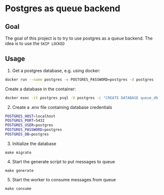 # Postgres as queue backend

## Goal

The goal of this project is to try to use postgres
as a queue backend. The idea is to use the `SKIP LOCKED`

## Usage

1. Get a postgres database, e.g. using docker:

 ```bash
 docker run --name postgres -e POSTGRES_PASSWORD=postgres -d postgres
 ```

Create a database in the container:

 ```bash
 docker exec -it postgres psql -U postgres -c "CREATE DATABASE queue_db;"
 ```
   
2. Create a .env file containing database credentials

 ```bash
 POSTGRES_HOST=localhost
 POSTGRES_PORT=5432
 POSTGRES_USER=postgres
 POSTGRES_PASSWORD=postgres
 POSTGRES_DB=postgres
 ```

3. Initialize the database

```commandline
make migrate
```

4. Start the generate script to put messages to queue

 ```commandline
 make generate
 ```

5. Start the worker to consume messages from queue

```commandline
make consume
```